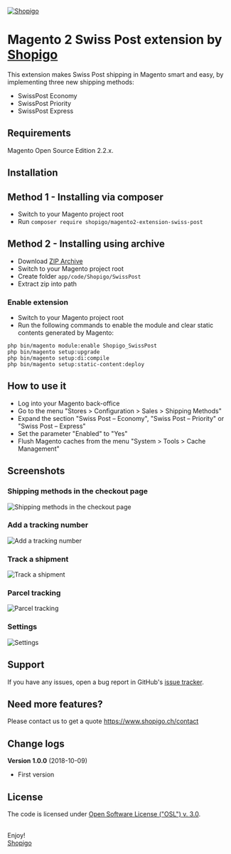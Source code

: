 [![Shopigo](https://www.shopigo.ch/wp-content/uploads/2018/08/github-shopigo-logo.png)](https://www.shopigo.ch)

# Magento 2 Swiss Post extension by [Shopigo](https://www.shopigo.ch)

This extension makes Swiss Post shipping in Magento smart and easy, by implementing three new shipping methods:
- SwissPost Economy
- SwissPost Priority
- SwissPost Express

## Requirements

Magento Open Source Edition 2.2.x.

## Installation

## Method 1 - Installing via composer

- Switch to your Magento project root
- Run `composer require shopigo/magento2-extension-swiss-post`

## Method 2 - Installing using archive

- Download [ZIP Archive](https://github.com/shopigo/magento2-extension-swiss-post/archive/master.zip)
- Switch to your Magento project root
- Create folder `app/code/Shopigo/SwissPost`
- Extract zip into path

### Enable extension

- Switch to your Magento project root
- Run the following commands to enable the module and clear static contents generated by Magento:
```
php bin/magento module:enable Shopigo_SwissPost
php bin/magento setup:upgrade
php bin/magento setup:di:compile
php bin/magento setup:static-content:deploy
```

## How to use it

- Log into your Magento back-office
- Go to the menu "Stores > Configuration > Sales > Shipping Methods"
- Expand the section "Swiss Post – Economy", "Swiss Post – Priority" or "Swiss Post – Express"
- Set the parameter "Enabled" to "Yes"
- Flush Magento caches from the menu "System > Tools > Cache Management"

## Screenshots

### Shipping methods in the checkout page

![Shipping methods in the checkout page](https://www.shopigo.ch/wp-content/uploads/2018/10/github-extension-swiss-post-checkout.jpg)

### Add a tracking number

![Add a tracking number](https://www.shopigo.ch/wp-content/uploads/2018/10/github-extension-swiss-post-shipping-add-track.jpg)

### Track a shipment

![Track a shipment](https://www.shopigo.ch/wp-content/uploads/2018/10/github-extension-swiss-post-shipment.jpg)

### Parcel tracking

![Parcel tracking](https://www.shopigo.ch/wp-content/uploads/2018/10/github-extension-swiss-post-tracking.jpg)

### Settings

![Settings](https://www.shopigo.ch/wp-content/uploads/2018/10/github-extension-swiss-post-settings.jpg)

## Support

If you have any issues, open a bug report in GitHub's [issue tracker](https://github.com/shopigo/magento2-extension-swiss-post/issues).

## Need more features?

Please contact us to get a quote https://www.shopigo.ch/contact

## Change logs

**Version 1.0.0** (2018-10-09)
- First version

## License

The code is licensed under [Open Software License ("OSL") v. 3.0](http://opensource.org/licenses/osl-3.0.php).

<br/>Enjoy!<br/>
[Shopigo](https://www.shopigo.ch)